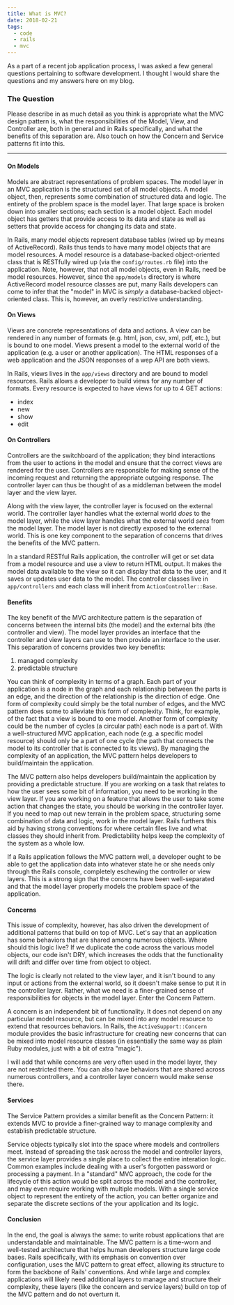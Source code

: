 ```yaml
---
title: What is MVC?
date: 2018-02-21
tags:
  - code
  - rails
  - mvc
---
```


As a part of a recent job application process, I was asked a few general questions pertaining to software development. I thought I would share the questions and my answers here on my blog.

### The Question

Please describe in as much detail as you think is appropriate what the MVC design pattern is, what the responsibilities of the Model, View, and Controller are, both in general and in Rails specifically, and what the benefits of this separation are. Also touch on how the Concern and Service patterns fit into this.

<!--/summary-->

- - -

#### On Models

Models are abstract representations of problem spaces. The model layer in an MVC application is the structured set of all model objects. A model object, then, represents some combination of structured data and logic. The entirety of the problem space is the model layer. That large space is broken down into smaller sections; each section is a model object. Each model object has getters that provide access to its data and state as well as setters that provide access for changing its data and state.

In Rails, many model objects represent database tables (wired up by means of ActiveRecord). Rails thus tends to have many model objects that are model resources. A model resource is a database-backed object-oriented class that is RESTfully wired up (via the `config/routes.rb` file) into the application. Note, however, that not all model objects, even in Rails, need be model resources. However, since the `app/models` directory is where ActiveRecord model resource classes are put, many Rails developers can come to infer that the "model" in MVC is _simply_ a database-backed object-oriented class. This is, however, an overly restrictive understanding.

#### On Views

Views are concrete representations of data and actions. A view can be rendered in any number of formats (e.g. html, json, csv, xml, pdf, etc.), but is bound to one model. Views present a model to the external world of the application (e.g. a user or another application). The HTML responses of a web application and the JSON responses of a wep API are both views.

In Rails, views lives in the `app/views` directory and are bound to model resources. Rails allows a developer to build views for any number of formats. Every resource is expected to have views for up to 4 GET actions:

- index
- new
- show
- edit

#### On Controllers

Controllers are the switchboard of the application; they bind interactions from the user to actions in the model and ensure that the correct views are rendered for the user. Controllers are responsible for making sense of the incoming request and returning the appropriate outgoing response. The controller layer can thus be thought of as a middleman between the model layer and the view layer.

Along with the view layer, the controller layer is focused on the external world. The controller layer handles what the external world _does_ to the model layer, while the view layer handles what the external world _sees_ from the model layer. The model layer is not directly exposed to the external world. This is one key component to the separation of concerns that drives the benefits of the MVC pattern.

In a standard RESTful Rails application, the controller will get or set data from a model resource and use a view to return HTML output. It makes the model data available to the view so it can display that data to the user, and it saves or updates user data to the model. The controller classes live in `app/controllers` and each class will inherit from `ActionController::Base`.

#### Benefits

The key benefit of the MVC architecture pattern is the separation of concerns between the internal bits (the model) and the external bits (the controller and view). The model layer provides an interface that the controller and view layers can use to then provide an interface to the user. This separation of concerns provides two key benefits:

1. managed complexity
2. predictable structure

You can think of complexity in terms of a graph. Each part of your application is a node in the graph and each relationship between the parts is an edge, and the direction of the relationship is the direction of edge. One form of complexity could simply be the total number of edges, and the MVC pattern does some to alleviate this form of complexity. Think, for example, of the fact that a view is bound to one model. Another form of complexity could be the number of cycles (a circular path) each node is a part of. With a well-structured MVC application, each node (e.g. a specific model resource) should only be a part of one cycle (the path that connects the model to its controller that is connected to its views). By managing the complexity of an application, the MVC pattern helps developers to build/maintain the application.

The MVC pattern also helps developers build/maintain the application by providing a predictable structure. If you are working on a task that relates to how the user sees some bit of information, you need to be working in the view layer. If you are working on a feature that allows the user to take some action that changes the state, you should be working in the controller layer. If you need to map out new terrain in the problem space, structuring some combination of data and logic, work in the model layer. Rails furthers this aid by having strong conventions for where certain files live and what classes they should inherit from. Predictability helps keep the complexity of the system as a whole low.

If a Rails application follows the MVC pattern well, a developer ought to be able to get the application data into whatever state he or she needs only through the Rails console, completely eschewing the controller or view layers. This is a strong sign that the concerns have been well-separated and that the model layer properly models the problem space of the application.

#### Concerns

This issue of complexity, however, has also driven the development of additional patterns that build on top of MVC. Let's say that an application has some behaviors that are shared among numerous objects. Where should this logic live? If we duplicate the code across the various model objects, our code isn't DRY, which increases the odds that the functionality will drift and differ over time from object to object.

The logic is clearly not related to the view layer, and it isn't bound to any input or actions from the external world, so it doesn't make sense to put it in the controller layer. Rather, what we need is a finer-grained sense of responsibilities for objects in the model layer. Enter the Concern Pattern.

A concern is an independent bit of functionality. It does not depend on any particular model resource, but can be mixed into any model resource to extend that resources behaviors. In Rails, the `ActiveSupport::Concern` module provides the basic infrastructure for creating new concerns that can be mixed into model resource classes (in essentially the same way as plain Ruby modules, just with a bit of extra "magic").

I will add that while concerns are very often used in the model layer, they are not restricted there. You can also have behaviors that are shared across numerous controllers, and a controller layer concern would make sense there.

#### Services

The Service Pattern provides a similar benefit as the Concern Pattern: it extends MVC to provide a finer-grained way to manage complexity and establish predictable structure.

Service objects typically slot into the space where models and controllers meet. Instead of spreading the task across the model and controller layers, the service layer provides a single place to collect the entire interation logic. Common examples include dealing with a user's forgotten password or processing a payment. In a "standard" MVC approach, the code for the lifecycle of this action would be split across the model and the controller, and may even require working with multiple models. With a single service object to represent the entirety of the action, you can better organize and separate the discrete sections of the your application and its logic.

#### Conclusion

In the end, the goal is always the same: to write robust applications that are understandable and maintainable. The MVC pattern is a time-worn and well-tested architecture that helps human developers structure large code bases. Rails specifically, with its emphasis on convention over configuration, uses the MVC pattern to great effect, allowing its structure to form the backbone of Rails' conventions. And while large and complex applications will likely need additional layers to manage and structure their complexity, these layers (like the concern and service layers) build on top of the MVC pattern and do not overturn it.
